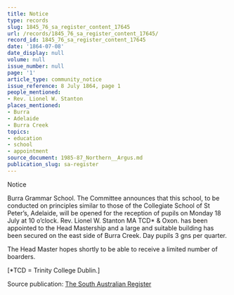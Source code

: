 ```yaml
---
title: Notice
type: records
slug: 1845_76_sa_register_content_17645
url: /records/1845_76_sa_register_content_17645/
record_id: 1845_76_sa_register_content_17645
date: '1864-07-08'
date_display: null
volume: null
issue_number: null
page: '1'
article_type: community_notice
issue_reference: 8 July 1864, page 1
people_mentioned:
- Rev. Lionel W. Stanton
places_mentioned:
- Burra
- Adelaide
- Burra Creek
topics:
- education
- school
- appointment
source_document: 1985-87_Northern__Argus.md
publication_slug: sa-register
---
```


Notice

Burra Grammar School.  The Committee announces that this school, to be conducted on principles similar to those of the Collegiate School of St Peter’s, Adelaide, will be opened for the reception of pupils on Monday 18 July at 10 o’clock.  Rev. Lionel W. Stanton MA TCD* & Oxon. has been appointed to the Head Mastership and a large and suitable building has been secured on the east side of Burra Creek.  Day pupils 3 gns per quarter.

The Head Master hopes shortly to be able to receive a limited number of boarders.

[*TCD = Trinity College Dublin.]

Source publication: [The South Australian Register](/publications/sa-register/)
